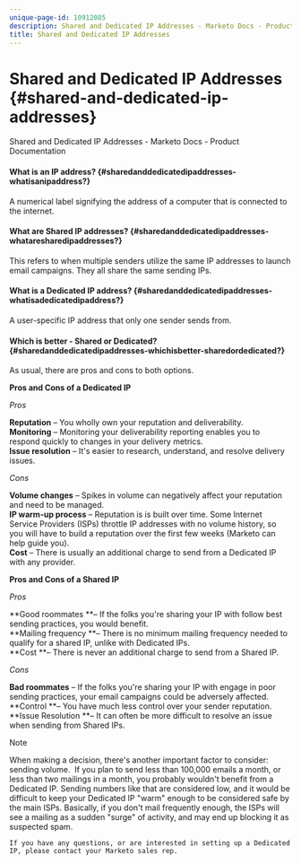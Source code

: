 ```yaml
---
unique-page-id: 10912085
description: Shared and Dedicated IP Addresses - Marketo Docs - Product Documentation
title: Shared and Dedicated IP Addresses
---
```


# Shared and Dedicated IP Addresses {#shared-and-dedicated-ip-addresses}

Shared and Dedicated IP Addresses - Marketo Docs - Product Documentation

#### What is an IP address? {#sharedanddedicatedipaddresses-whatisanipaddress?}

A numerical label signifying the address of a computer that is connected to the internet.

#### What are Shared IP addresses? {#sharedanddedicatedipaddresses-whataresharedipaddresses?}

This refers to when multiple senders utilize the same IP addresses to launch email campaigns. They all share the same sending IPs.

#### What is a Dedicated IP address? {#sharedanddedicatedipaddresses-whatisadedicatedipaddress?}

A user-specific IP address that only one sender sends from.

#### Which is better - Shared or Dedicated? {#sharedanddedicatedipaddresses-whichisbetter-sharedordedicated?}

As usual, there are pros and cons to both options.

**Pros and Cons of a Dedicated IP**

*Pros*

**Reputation** – You wholly own your reputation and deliverability.  
**Monitoring** – Monitoring your deliverability reporting enables you to respond quickly to changes in your delivery metrics.  
**Issue resolution** – It's easier to research, understand, and resolve delivery issues.

*Cons*

**Volume changes** – Spikes in volume can negatively affect your reputation and need to be managed.  
**IP warm-up process** – Reputation is is built over time. Some Internet Service Providers (ISPs) throttle IP addresses with no volume history, so you will have to build a reputation over the first few weeks (Marketo can help guide you).  
**Cost** – There is usually an additional charge to send from a Dedicated IP with any provider.

**Pros and Cons of a Shared IP**

*Pros*

**Good roommates **– If the folks you're sharing your IP with follow best sending practices, you would benefit.  
**Mailing frequency **– There is no minimum mailing frequency needed to qualify for a shared IP, unlike with Dedicated IPs.  
**Cost **– There is never an additional charge to send from a Shared IP.

*Cons*

**Bad roommates** – If the folks you're sharing your IP with engage in poor sending practices, your email campaigns could be adversely affected.  
**Control **– You have much less control over your sender reputation.  
**Issue Resolution **– It can often be more difficult to resolve an issue when sending from Shared IPs.

>[!NOTE]
>
>When making a decision, there's another important factor to consider: sending volume.&nbsp; If you plan to send less than 100,000 emails a month, or less than two mailings in a month, you probably wouldn't benefit from a Dedicated IP. Sending numbers like that are considered low, and it would be difficult to keep your Dedicated IP "warm" enough to be considered safe by the main ISPs. Basically, if you don't mail frequently enough, the ISPs will see a mailing as a sudden "surge" of activity, and may end up blocking it as suspected spam. &nbsp;

`If you have any questions, or are interested in setting up a Dedicated IP, please contact your Marketo sales rep.` 